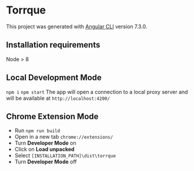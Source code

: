 # Torrque

This project was generated with [Angular CLI](https://github.com/angular/angular-cli) version 7.3.0.

## Installation requirements
Node > 8

## Local Development Mode

```npm i```
```npm start``` 
The app will open a connection to a local proxy server and will be available at  `http://localhost:4200/` 

## Chrome Extension Mode

* Run `npm run build`  
* Open in a new tab `chrome://extensions/`  
* Turn **Developer Mode** on  
* Click on **Load unpacked**  
* Select `[INSTALLATION_PATH]\dist\torrque`  
* Turn **Developer Mode** off  

